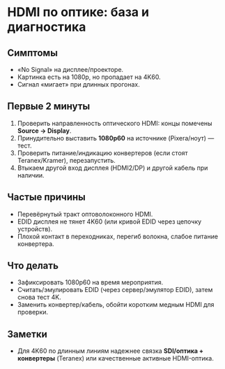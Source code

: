 # HDMI по оптике: база и диагностика

## Симптомы
- «No Signal» на дисплее/проекторе.
- Картинка есть на 1080p, но пропадает на 4K60.
- Сигнал «мигает» при длинных прогонах.

## Первые 2 минуты
1) Проверить направленность оптического HDMI: концы помечены **Source → Display**.  
2) Принудительно выставить **1080p60** на источнике (Pixera/ноут) — тест.  
3) Проверить питание/индикацию конвертеров (если стоят Teranex/Kramer), перезапустить.  
4) Втыкаем другой вход дисплея (HDMI2/DP) и другой кабель при наличии.

## Частые причины
- Перевёрнутый тракт оптоволоконного HDMI.
- EDID дисплея не тянет 4K60 (или кривой EDID через цепочку устройств).
- Плохой контакт в переходниках, перегиб волокна, слабое питание конвертера.

## Что делать
- Зафиксировать 1080p60 на время мероприятия.  
- Считать/эмулировать EDID (через сервер/эмулятор EDID), затем снова тест 4K.  
- Заменить конвертер/кабель, обойти коротким медным HDMI для проверки.

## Заметки
- Для 4K60 по длинным линиям надежнее связка **SDI/оптика + конвертеры** (Teranex) или качественные активные HDMI-оптика.
